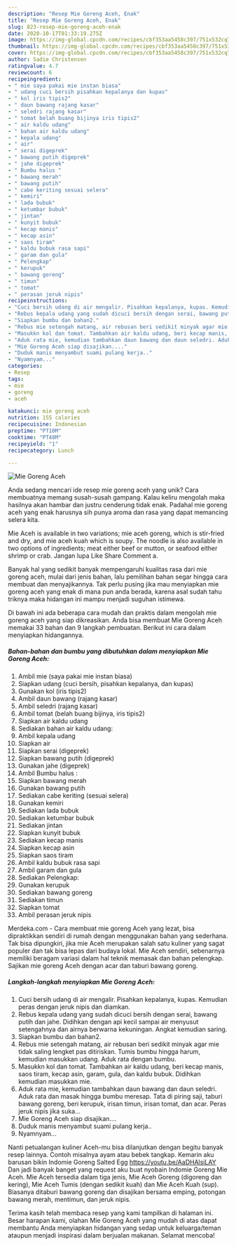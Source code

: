 ```yaml
---
description: "Resep Mie Goreng Aceh, Enak"
title: "Resep Mie Goreng Aceh, Enak"
slug: 823-resep-mie-goreng-aceh-enak
date: 2020-10-17T01:33:19.275Z
image: https://img-global.cpcdn.com/recipes/cbf353aa5458c397/751x532cq70/mie-goreng-aceh-foto-resep-utama.jpg
thumbnail: https://img-global.cpcdn.com/recipes/cbf353aa5458c397/751x532cq70/mie-goreng-aceh-foto-resep-utama.jpg
cover: https://img-global.cpcdn.com/recipes/cbf353aa5458c397/751x532cq70/mie-goreng-aceh-foto-resep-utama.jpg
author: Sadie Christensen
ratingvalue: 4.7
reviewcount: 6
recipeingredient:
- " mie saya pakai mie instan biasa"
- " udang cuci bersih pisahkan kepalanya dan kupas"
- " kol iris tipis2"
- " daun bawang rajang kasar"
- " seledri rajang kasar"
- " tomat belah buang bijinya iris tipis2"
- " air kaldu udang"
- " bahan air kaldu udang"
- " kepala udang"
- " air"
- " serai digeprek"
- " bawang putih digeprek"
- " jahe digeprek"
- " Bumbu halus "
- " bawang merah"
- " bawang putih"
- " cabe keriting sesuai selera"
- " kemiri"
- " lada bubuk"
- " ketumbar bubuk"
- " jintan"
- " kunyit bubuk"
- " kecap manis"
- " kecap asin"
- " saos tiram"
- " kaldu bubuk rasa sapi"
- " garam dan gula"
- " Pelengkap"
- " kerupuk"
- " bawang goreng"
- " timun"
- " tomat"
- " perasan jeruk nipis"
recipeinstructions:
- "Cuci bersih udang di air mengalir. Pisahkan kepalanya, kupas. Kemudian peras dengan jeruk nipis dan diamkan."
- "Rebus kepala udang yang sudah dicuci bersih dengan serai, bawang putih dan jahe. Didihkan dengan api kecil sampai air menyusut setengahnya dan airnya berwarna kekuningan. Angkat kemudian saring."
- "Siapkan bumbu dan bahan2."
- "Rebus mie setengah matang, air rebusan beri sedikit minyak agar mie tidak saling lengket pas ditiriskan. Tumis bumbu hingga harum, kemudian masukkan udang. Aduk rata dengan bumbu."
- "Masukkn kol dan tomat. Tambahkan air kaldu udang, beri kecap manis, saos tiram, kecap asin, garam, gula, dan kaldu bubuk. Didihkan kemudian masukkan mie."
- "Aduk rata mie, kemudian tambahkan daun bawang dan daun seledri. Aduk rata dan masak hingga bumbu meresap. Tata di piring saji, taburi bawang goreng, beri kerupuk, irisan timun, irisan tomat, dan acar. Peras jeruk nipis jika suka..."
- "Mie Goreng Aceh siap disajikan...."
- "Duduk manis menyambut suami pulang kerja.."
- "Nyamnyam..."
categories:
- Resep
tags:
- mie
- goreng
- aceh

katakunci: mie goreng aceh 
nutrition: 155 calories
recipecuisine: Indonesian
preptime: "PT10M"
cooktime: "PT48M"
recipeyield: "1"
recipecategory: Lunch

---
```



![Mie Goreng Aceh](https://img-global.cpcdn.com/recipes/cbf353aa5458c397/751x532cq70/mie-goreng-aceh-foto-resep-utama.jpg)

Anda sedang mencari ide resep mie goreng aceh yang unik? Cara membuatnya memang susah-susah gampang. Kalau keliru mengolah maka hasilnya akan hambar dan justru cenderung tidak enak. Padahal mie goreng aceh yang enak harusnya sih punya aroma dan rasa yang dapat memancing selera kita.

Mie Aceh is available in two variations; mie aceh goreng, which is stir-fried and dry, and mie aceh kuah which is soupy. The noodle is also available in two options of ingredients; meat either beef or mutton, or seafood either shrimp or crab. Jangan lupa Like Share Comment a.

Banyak hal yang sedikit banyak mempengaruhi kualitas rasa dari mie goreng aceh, mulai dari jenis bahan, lalu pemilihan bahan segar hingga cara membuat dan menyajikannya. Tak perlu pusing jika mau menyiapkan mie goreng aceh yang enak di mana pun anda berada, karena asal sudah tahu triknya maka hidangan ini mampu menjadi suguhan istimewa.


Di bawah ini ada beberapa cara mudah dan praktis dalam mengolah mie goreng aceh yang siap dikreasikan. Anda bisa membuat Mie Goreng Aceh memakai 33 bahan dan 9 langkah pembuatan. Berikut ini cara dalam menyiapkan hidangannya.

<!--inarticleads1-->

##### Bahan-bahan dan bumbu yang dibutuhkan dalam menyiapkan Mie Goreng Aceh:

1. Ambil  mie (saya pakai mie instan biasa)
1. Siapkan  udang (cuci bersih, pisahkan kepalanya, dan kupas)
1. Gunakan  kol (iris tipis2)
1. Ambil  daun bawang (rajang kasar)
1. Ambil  seledri (rajang kasar)
1. Ambil  tomat (belah buang bijinya, iris tipis2)
1. Siapkan  air kaldu udang
1. Sediakan  bahan air kaldu udang:
1. Ambil  kepala udang
1. Siapkan  air
1. Siapkan  serai (digeprek)
1. Siapkan  bawang putih (digeprek)
1. Gunakan  jahe (digeprek)
1. Ambil  Bumbu halus :
1. Siapkan  bawang merah
1. Gunakan  bawang putih
1. Sediakan  cabe keriting (sesuai selera)
1. Gunakan  kemiri
1. Sediakan  lada bubuk
1. Sediakan  ketumbar bubuk
1. Sediakan  jintan
1. Siapkan  kunyit bubuk
1. Sediakan  kecap manis
1. Siapkan  kecap asin
1. Siapkan  saos tiram
1. Ambil  kaldu bubuk rasa sapi
1. Ambil  garam dan gula
1. Sediakan  Pelengkap:
1. Gunakan  kerupuk
1. Sediakan  bawang goreng
1. Sediakan  timun
1. Siapkan  tomat
1. Ambil  perasan jeruk nipis


Merdeka.com - Cara membuat mie goreng Aceh yang lezat, bisa dipraktikkan sendiri di rumah dengan menggunakan bahan yang sederhana. Tak bisa dipungkiri, jika mie Aceh merupakan salah satu kuliner yang sagat populer dan tak bisa lepas dari budaya lokal. Mie Aceh sendiri, sebenarnya memiliki beragam variasi dalam hal teknik memasak dan bahan pelengkap. Sajikan mie goreng Aceh dengan acar dan taburi bawang goreng. 

<!--inarticleads2-->

##### Langkah-langkah menyiapkan Mie Goreng Aceh:

1. Cuci bersih udang di air mengalir. Pisahkan kepalanya, kupas. Kemudian peras dengan jeruk nipis dan diamkan.
1. Rebus kepala udang yang sudah dicuci bersih dengan serai, bawang putih dan jahe. Didihkan dengan api kecil sampai air menyusut setengahnya dan airnya berwarna kekuningan. Angkat kemudian saring.
1. Siapkan bumbu dan bahan2.
1. Rebus mie setengah matang, air rebusan beri sedikit minyak agar mie tidak saling lengket pas ditiriskan. Tumis bumbu hingga harum, kemudian masukkan udang. Aduk rata dengan bumbu.
1. Masukkn kol dan tomat. Tambahkan air kaldu udang, beri kecap manis, saos tiram, kecap asin, garam, gula, dan kaldu bubuk. Didihkan kemudian masukkan mie.
1. Aduk rata mie, kemudian tambahkan daun bawang dan daun seledri. Aduk rata dan masak hingga bumbu meresap. Tata di piring saji, taburi bawang goreng, beri kerupuk, irisan timun, irisan tomat, dan acar. Peras jeruk nipis jika suka...
1. Mie Goreng Aceh siap disajikan....
1. Duduk manis menyambut suami pulang kerja..
1. Nyamnyam...


Nanti petualangan kuliner Aceh-mu bisa dilanjutkan dengan begitu banyak resep lainnya. Contoh misalnya ayam atau bebek tangkap. Kemarin aku barusan bikin Indomie Goreng Salted Egg https://youtu.be/AaDHAlsiLAY Dan jadi banyak banget yang request aku buat nyobain Indomie Goreng Mie Aceh. Mie Aceh tersedia dalam tiga jenis, Mie Aceh Goreng (digoreng dan kering), Mie Aceh Tumis (dengan sedikit kuah) dan Mie Aceh Kuah (sup). Biasanya ditaburi bawang goreng dan disajikan bersama emping, potongan bawang merah, mentimun, dan jeruk nipis. 

Terima kasih telah membaca resep yang kami tampilkan di halaman ini. Besar harapan kami, olahan Mie Goreng Aceh yang mudah di atas dapat membantu Anda menyiapkan hidangan yang sedap untuk keluarga/teman ataupun menjadi inspirasi dalam berjualan makanan. Selamat mencoba!
